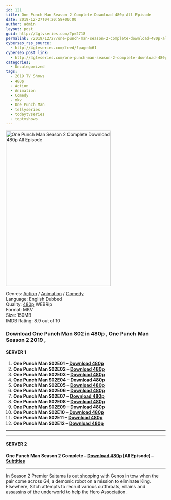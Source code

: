 ```yaml
---
id: 121
title: One Punch Man Season 2 Complete Download 480p All Episode
date: 2019-12-27T04:20:58+00:00
author: admin
layout: post
guid: http://4gtvseries.com/?p=2718
permalink: /2019/12/27/one-punch-man-season-2-complete-download-480p-all-episode/
cyberseo_rss_source:
  - http://4gtvseries.com/feed/?paged=61
cyberseo_post_link:
  - http://4gtvseries.com/one-punch-man-season-2-complete-download-480p-all-episode/
categories:
  - Uncategorized
tags:
  - 2019 TV Shows
  - 480p
  - Action
  - Animation
  - Comedy
  - mkv
  - One Punch Man
  - tellyseries
  - todaytvseries
  - toptvshows
---
```

<img loading="lazy" class="aligncenter" src="https://4.bp.blogspot.com/-pfAaUJIRjPc/XgWEo8edqxI/AAAAAAAAArI/F6z5iIElUWMzQSP5UiP2l0zdXTRP2-T4wCK4BGAYYCw/s1600/One%2BPunch%2BMan%2BSeason%2B2.jpg" alt="One Punch Man Season 2 Complete Download 480p All Episode" width="330" height="488" />

Genres:&nbsp;<a href="http://4gtvseries.com/tag/action/" data-wpel-link="internal">Action</a> / <a href="http://4gtvseries.com/tag/animation/" data-wpel-link="internal">Animation</a> / <a href="http://4gtvseries.com/tag/comedy/" data-wpel-link="internal">Comedy</a>  
Language: English Dubbed  
Quality:&nbsp;<a href="http://4gtvseries.com/tag/480p/" data-wpel-link="internal">480p</a> WEBRip  
Format: MKV  
Size: 150MB  
IMDB Rating: 8.9 out of 10

### **Download One Punch Man S02 in 480p , One Punch Man Season 2 2019 ,&nbsp;**

#### <span><strong>SERVER 1</strong></span>

  1. **One Punch Man S02E01 – <a href="http://slink.dl480p.xyz/rQ4m" data-wpel-link="external" target="_blank" rel="nofollow external noopener noreferrer" class="wpel-icon-left"><i class="wpel-icon fa fa-download" aria-hidden="true"></i>Download 480p</a>**
  2. **One Punch Man S02E02 – <a href="http://slink.dl480p.xyz/WWjmz43t" data-wpel-link="external" target="_blank" rel="nofollow external noopener noreferrer" class="wpel-icon-left"><i class="wpel-icon fa fa-download" aria-hidden="true"></i>Download 480p</a>**
  3. **One Punch Man S02E03 – <a href="http://slink.dl480p.xyz/sKpMTXY" data-wpel-link="external" target="_blank" rel="nofollow external noopener noreferrer" class="wpel-icon-left"><i class="wpel-icon fa fa-download" aria-hidden="true"></i>Download 480p</a>**
  4. **One Punch Man S02E04 – <a href="http://slink.dl480p.xyz/9U4wnm9" data-wpel-link="external" target="_blank" rel="nofollow external noopener noreferrer" class="wpel-icon-left"><i class="wpel-icon fa fa-download" aria-hidden="true"></i>Download 480p</a>**
  5. **One Punch Man S02E05 – <a href="http://slink.dl480p.xyz/McRp3vb" data-wpel-link="external" target="_blank" rel="nofollow external noopener noreferrer" class="wpel-icon-left"><i class="wpel-icon fa fa-download" aria-hidden="true"></i>Download 480p</a>**
  6. **One Punch Man S02E06 – <a href="http://slink.dl480p.xyz/dFWV" data-wpel-link="external" target="_blank" rel="nofollow external noopener noreferrer" class="wpel-icon-left"><i class="wpel-icon fa fa-download" aria-hidden="true"></i>Download 480p</a>**
  7. **One Punch Man S02E07 – <a href="http://slink.dl480p.xyz/BCiNdR" data-wpel-link="external" target="_blank" rel="nofollow external noopener noreferrer" class="wpel-icon-left"><i class="wpel-icon fa fa-download" aria-hidden="true"></i>Download 480p</a>**
  8. **One Punch Man S02E08 – <a href="http://slink.dl480p.xyz/8PxUlj" data-wpel-link="external" target="_blank" rel="nofollow external noopener noreferrer" class="wpel-icon-left"><i class="wpel-icon fa fa-download" aria-hidden="true"></i>Download 480p</a>**
  9. **One Punch Man S02E09 – <a href="http://slink.dl480p.xyz/yc7vrDb" data-wpel-link="external" target="_blank" rel="nofollow external noopener noreferrer" class="wpel-icon-left"><i class="wpel-icon fa fa-download" aria-hidden="true"></i>Download 480p</a>**
 10. **One Punch Man S02E10 – <a href="http://slink.dl480p.xyz/LdJTuiVi" data-wpel-link="external" target="_blank" rel="nofollow external noopener noreferrer" class="wpel-icon-left"><i class="wpel-icon fa fa-download" aria-hidden="true"></i>Download 480p</a>**
 11. **One Punch Man S02E11 – <a href="http://slink.dl480p.xyz/xP8wTH" data-wpel-link="external" target="_blank" rel="nofollow external noopener noreferrer" class="wpel-icon-left"><i class="wpel-icon fa fa-download" aria-hidden="true"></i>Download 480p</a>**
 12. **One Punch Man S02E12 – <a href="http://slink.dl480p.xyz/aZ5cG" data-wpel-link="external" target="_blank" rel="nofollow external noopener noreferrer" class="wpel-icon-left"><i class="wpel-icon fa fa-download" aria-hidden="true"></i>Download 480p</a>**

* * *

* * *

#### <span><strong>SERVER 2</strong></span>

**One Punch Man Season 2 Complete – <a href="http://dl480p.xyz/2964/" data-wpel-link="external" target="_blank" rel="nofollow external noopener noreferrer" class="wpel-icon-left"><i class="wpel-icon fa fa-download" aria-hidden="true"></i>Download 480p</a> [All Episode] – <a href="https://subscene.com/subtitles/one-punch-season-2" data-wpel-link="external" target="_blank" rel="nofollow external noopener noreferrer" class="wpel-icon-left"><i class="wpel-icon fa fa-download" aria-hidden="true"></i>Subtitles</a>**

* * *

In Season 2 Premier Saitama is out shopping with Genos in tow when the pair come across G4, a demonic robot on a mission to eliminate King. Elsewhere, Sitch attempts to recruit various cutthroats, villains and assassins of the underworld to help the Hero Association.

<div align="center">
</div>
